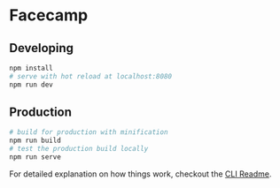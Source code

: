 # Facecamp

## Developing

```sh
npm install
# serve with hot reload at localhost:8080
npm run dev
```

## Production

```sh
# build for production with minification
npm run build
# test the production build locally
npm run serve
```

For detailed explanation on how things work, checkout the [CLI Readme](https://github.com/developit/preact-cli/blob/master/README.md).

